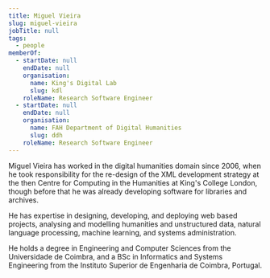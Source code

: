 ```yaml
---
title: Miguel Vieira
slug: miguel-vieira
jobTitle: null
tags:
  - people
memberOf:
  - startDate: null
    endDate: null
    organisation:
      name: King's Digital Lab
      slug: kdl
    roleName: Research Software Engineer
  - startDate: null
    endDate: null
    organisation:
      name: FAH Department of Digital Humanities
      slug: ddh
    roleName: Research Software Engineer
---
```


Miguel Vieira has worked in the digital humanities domain since 2006, when he took responsibility for the re-design of the XML development strategy at the then Centre for Computing in the Humanities at King's College London, though before that he was already developing software for libraries and archives.

He has expertise in designing, developing, and deploying web based projects, analysing and modelling humanities and unstructured data, natural language processing, machine learning, and systems administration.

He holds a degree in Engineering and Computer Sciences from the Universidade de Coimbra, and a BSc in Informatics and Systems Engineering from the Instituto Superior de Engenharia de Coimbra, Portugal.
